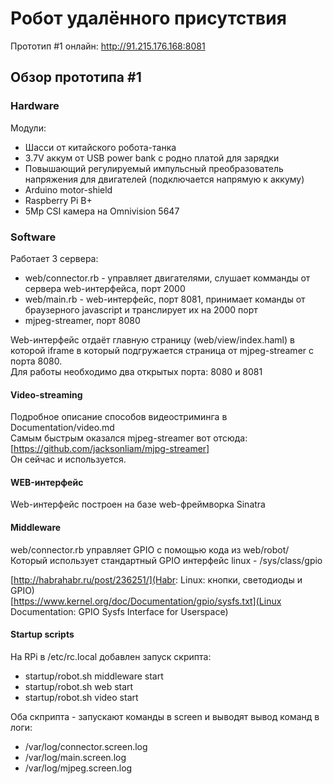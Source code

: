 
Робот удалённого присутствия
======================================

Прототип #1 онлайн: http://91.215.176.168:8081


Обзор прототипа #1
------------------

### Hardware

Модули:
- Шасси от китайского робота-танка
- 3.7V аккум от USB power bank с родно платой для зарядки
- Повышающий регулируемый импульсный преобразователь напряжения для двигателей (подключается напрямую к аккуму)
- Arduino motor-shield
- Raspberry Pi B+
- 5Mp CSI камера на Omnivision 5647


### Software

Работает 3 сервера:
- web/connector.rb - управляет двигателями, слушает комманды от сервера web-интерфейса, порт 2000
- web/main.rb - web-интерфейс, порт 8081, принимает команды от браузерного javascript и транслирует их на 2000 порт
- mjpeg-streamer, порт 8080

Web-интерфейс отдаёт главную страницу (web/view/index.haml) в которой iframe в который подгружается страница от mjpeg-streamer с порта 8080.  
Для работы необходимо два открытых порта: 8080 и 8081

#### Video-streaming

Подробное описание способов видеостриминга в Documentation/video.md  
Самым быстрым оказался mjpeg-streamer вот отсюда: [https://github.com/jacksonliam/mjpg-streamer]  
Он сейчас и используется.  

#### WEB-интерфейс

Web-интерфейс построен на базе web-фреймворка Sinatra

#### Middleware

web/connector.rb управляет GPIO с помощью кода из web/robot/  
Который использует стандартный GPIO интерфейс linux - /sys/class/gpio

[http://habrahabr.ru/post/236251/](Habr: Linux: кнопки, светодиоды и GPIO)  
[https://www.kernel.org/doc/Documentation/gpio/sysfs.txt](Linux Documentation: GPIO Sysfs Interface for Userspace)


#### Startup scripts

На RPi в /etc/rc.local добавлен запуск скрипта:
- startup/robot.sh middleware start
- startup/robot.sh web start
- startup/robot.sh video start

Оба скприпта - запускают команды в screen и выводят вывод команд в логи:
- /var/log/connector.screen.log
- /var/log/main.screen.log
- /var/log/mjpeg.screen.log
